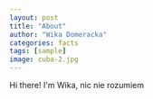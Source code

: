 ```yaml
---
layout: post
title: "About"
author: "Wika Domeracka"
categories: facts
tags: [sample]
image: cuba-2.jpg
---
```


Hi there! I'm Wika, nic nie rozumiem
